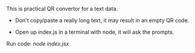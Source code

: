 This is practical QR convertor for a text data.

- Don't copy/paste a really long text, it may result in an empty QR code.

- Open up index.js in a terminal with node, it will ask the prompts.

Run code: _node index.jsx_
